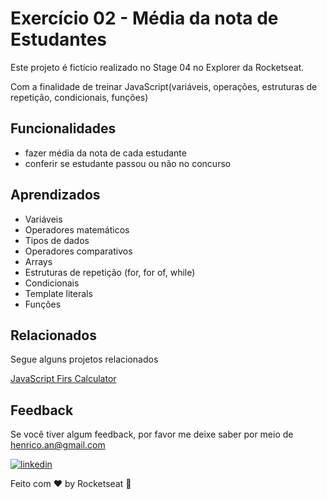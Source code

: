 
# Exercício 02 - Média da nota de Estudantes

Este projeto é fictício realizado no Stage 04 no Explorer da Rocketseat.

Com a finalidade de treinar JavaScript(variáveis, operações, estruturas de repetição, condicionais, funções)

## Funcionalidades

- fazer média da nota de cada estudante
- conferir se estudante passou ou não no concurso


## Aprendizados

- Variáveis
- Operadores matemáticos
- Tipos de dados
- Operadores comparativos
- Arrays
- Estruturas de repetição (for, for of, while)
- Condicionais
- Template literals
- Funções
## Relacionados

Segue alguns projetos relacionados

[JavaScript Firs Calculator](https://github.com/HenricoAngolera/javaScriptFirstCalculator)

## Feedback

Se você tiver algum feedback, por favor me deixe saber por meio de henrico.an@gmail.com

[![linkedin](https://img.shields.io/badge/linkedin-0A66C2?style=for-the-badge&logo=linkedin&logoColor=white)](https://www.linkedin.com/in/henrico-angolera-b89515243)

Feito com ♥ by Rocketseat 👋
